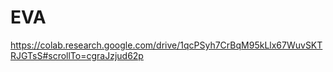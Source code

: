 # EVA

https://colab.research.google.com/drive/1qcPSyh7CrBqM95kLlx67WuvSKTRJGTsS#scrollTo=cgraJzjud62p
